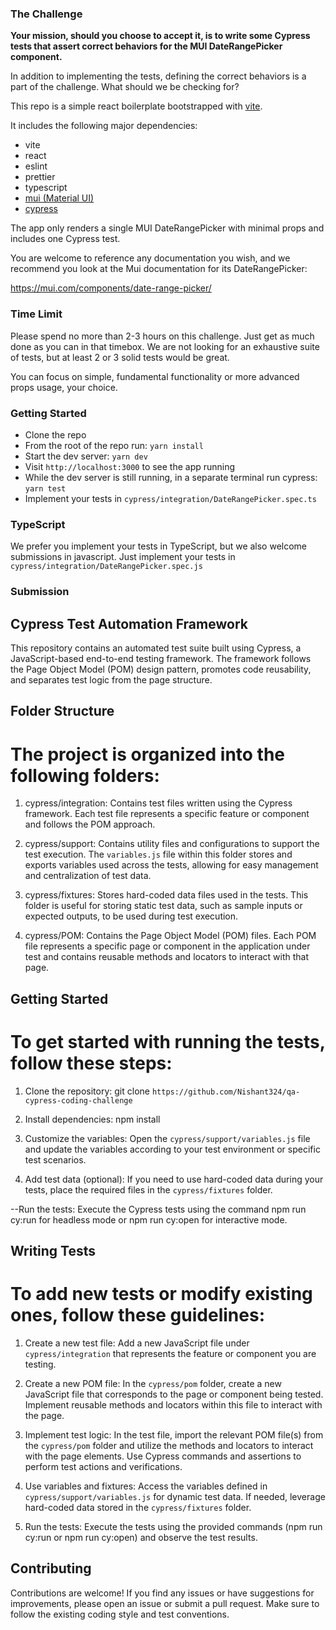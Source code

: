 
### The Challenge

**Your mission, should you choose to accept it, is to write some Cypress tests that assert correct behaviors for the MUI DateRangePicker component.**

In addition to implementing the tests, defining the correct behaviors is a part of the challenge. What should we be checking for?

This repo is a simple react boilerplate bootstrapped with [vite](https://vitejs.dev/).

It includes the following major dependencies:

- vite
- react
- eslint
- prettier
- typescript
- [mui (Material UI)](https://mui.com/components)
- [cypress](https://docs.cypress.io/api/commands/and#Syntax)

The app only renders a single MUI DateRangePicker with minimal props and includes one Cypress test.

You are welcome to reference any documentation you wish, and we recommend you look at the Mui documentation for its DateRangePicker: 

https://mui.com/components/date-range-picker/

### Time Limit

Please spend no more than 2-3 hours on this challenge. Just get as much done as you can in that timebox. We are not looking for an exhaustive suite of tests, but at least 2 or 3 solid tests would be great.

You can focus on simple, fundamental functionality or more advanced props usage, your choice.

### Getting Started

- Clone the repo
- From the root of the repo run: `yarn install`
- Start the dev server: `yarn dev`
- Visit `http://localhost:3000` to see the app running
- While the dev server is still running, in a separate terminal run cypress: `yarn test`
- Implement your tests in `cypress/integration/DateRangePicker.spec.ts`

### TypeScript

We prefer you implement your tests in TypeScript, but we also welcome submissions in javascript.
Just implement your tests in `cypress/integration/DateRangePicker.spec.js`

### Submission

## Cypress Test Automation Framework

This repository contains an automated test suite built using Cypress, a JavaScript-based end-to-end testing framework. The framework follows the Page Object Model (POM) design pattern, promotes code reusability, and separates test logic from the page structure.

## Folder Structure

# The project is organized into the following folders:

1. cypress/integration: Contains test files written using the Cypress framework. Each test file represents a specific feature or component and follows the POM approach.

2. cypress/support: Contains utility files and configurations to support the test execution. The `variables.js` file within this folder stores and exports variables used across the tests, allowing for easy management and centralization of test data.

3. cypress/fixtures: Stores hard-coded data files used in the tests. This folder is useful for storing static test data, such as sample inputs or expected outputs, to be used during test execution.

4. cypress/POM: Contains the Page Object Model (POM) files. Each POM file represents a specific page or component in the application under test and contains reusable methods and locators to interact with that page.

## Getting Started

# To get started with running the tests, follow these steps:

1. Clone the repository: git clone `https://github.com/Nishant324/qa-cypress-coding-challenge`

2. Install dependencies: npm install

3. Customize the variables: Open the `cypress/support/variables.js` file and update the variables    according to your test environment or specific test scenarios.

4. Add test data (optional): If you need to use hard-coded data during your tests, place the required files in the `cypress/fixtures` folder.

--Run the tests: Execute the Cypress tests using the command npm run cy:run for headless mode or npm run cy:open for interactive mode.

## Writing Tests

# To add new tests or modify existing ones, follow these guidelines:

1. Create a new test file: Add a new JavaScript file under `cypress/integration` that represents the feature or component you are testing.

2. Create a new POM file: In the `cypress/pom` folder, create a new JavaScript file that corresponds to the page or component being tested. Implement reusable methods and locators within this file to interact with the page.

3. Implement test logic: In the test file, import the relevant POM file(s) from the `cypress/pom` folder and utilize the methods and locators to interact with the page elements. Use Cypress commands and assertions to perform test actions and verifications.

4. Use variables and fixtures: Access the variables defined in `cypress/support/variables.js` for dynamic test data. If needed, leverage hard-coded data stored in the `cypress/fixtures` folder.

5. Run the tests: Execute the tests using the provided commands (npm run cy:run or npm run cy:open) and observe the test results.

## Contributing

Contributions are welcome! If you find any issues or have suggestions for improvements, please open an issue or submit a pull request. Make sure to follow the existing coding style and test conventions.
